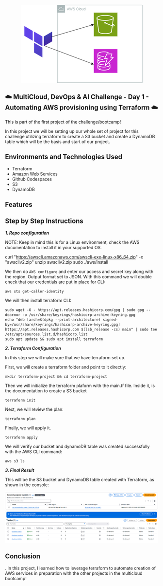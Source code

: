 <p align="center">
  <img src="assets/diagram.png" 
</p>
  
## ☁️ MultiCloud, DevOps & AI Challenge - Day 1 - Automating AWS provisioning using Terraform  ☁️

This is part of the first project of the challenge/bootcamp! 

In this project we will be setting up our whole set of project for this challenge utilizing terraform to create a S3 bucket and create a DynamoDB table which will be the basis and start of our project.


<h2>Environments and Technologies Used</h2>

  - Terraform
  - Amazon Web Services
  - Github Codespaces
  - S3
  - DynamoDB
  
  
<h2>Features</h2>  





<h2>Step by Step Instructions</h2>

***1. Repo configuration***


NOTE: Keep in mind this is for a Linux environment, check the AWS documentation to install it in your supported OS.


   curl "https://awscli.amazonaws.com/awscli-exe-linux-x86_64.zip" -o "awscliv2.zip"
unzip awscliv2.zip
sudo ./aws/install


We then do `AWS configure` and enter our access and secret key along with the region. Output format set to JSON. With this command we will double check that our credentials are put in place for CLI:

```
aws sts get-caller-identity
```

We will then install terraform CLI:

```
sudo wget -O - https://apt.releases.hashicorp.com/gpg | sudo gpg --dearmor -o /usr/share/keyrings/hashicorp-archive-keyring.gpg
echo "deb [arch=$(dpkg --print-architecture) signed-by=/usr/share/keyrings/hashicorp-archive-keyring.gpg] https://apt.releases.hashicorp.com $(lsb_release -cs) main" | sudo tee /etc/apt/sources.list.d/hashicorp.list
sudo apt update && sudo apt install terraform
```


***2. Terraform Configuration***

In this step we will make sure that we have terraform set up.

First, we will create a terraform folder and point to it directly:

```
mkdir terraform-project && cd terraform-project
```

Then we will initialize the terraform plaform with the main.tf file. Inside it, is the documentation to create a S3 bucket

```
terraform init
```

Next, we will review the plan:

```
terraform plan
```

Finally, we will apply it.

```
terraform apply
```

We will verify our bucket and dynamoDB table was created successfully with the AWS CLI command:

```
aws s3 ls

```

***3. Final Result***

This will be the S3 bucket and DynamoDB table created with Terraform, as shown in the console:

![image](/assets/image1.png)
![image](/assets/image2.png)

<h2>Conclusion</h2>
.
In this project, I learned how to leverage terraform to automate creation of AWS services in preparation with the other projects in the multicloud bootcamp!

